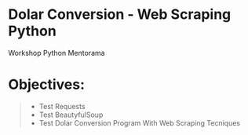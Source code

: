 # Dolar Conversion - Web Scraping Python
Workshop Python Mentorama

# Objectives:
>* Test Requests
>* Test BeautyfulSoup
>* Test Dolar Conversion Program With Web Scraping Tecniques
